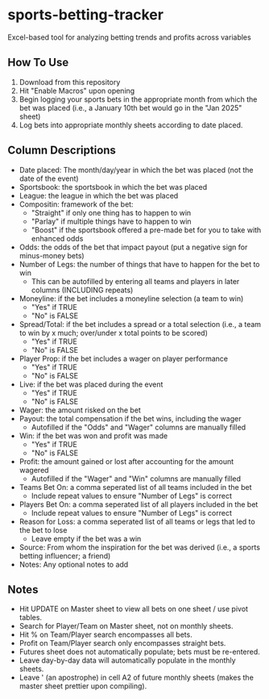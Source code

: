 # sports-betting-tracker
Excel-based tool for analyzing betting trends and profits across variables

## How To Use

1. Download from this repository
2. Hit "Enable Macros" upon opening
3. Begin logging your sports bets in the appropriate month from which the bet was placed (i.e., a January 10th bet would go in the "Jan 2025" sheet)
5. Log bets into appropriate monthly sheets according to date placed.

## Column Descriptions

- Date placed: The month/day/year in which the bet was placed (not the date of the event)
- Sportsbook: the sportsbook in which the bet was placed
- League: the league in which the bet was placed
- Compositin: framework of the bet:
  - "Straight" if only one thing has to happen to win
  - "Parlay" if multiple things have to happen to win
  - "Boost" if the sportsbook offered a pre-made bet for you to take with enhanced odds
- Odds: the odds of the bet that impact payout (put a negative sign for minus-money bets)
- Number of Legs: the number of things that have to happen for the bet to win
  - This can be autofilled by entering all teams and players in later columns (INCLUDING repeats)
- Moneyline: if the bet includes a moneyline selection (a team to win)
  - "Yes" if TRUE
  - "No" is FALSE
- Spread/Total: if the bet includes a spread or a total selection (i.e., a team to win by x much; over/under x total points to be scored)
  - "Yes" if TRUE
  - "No" is FALSE
- Player Prop: if the bet includes a wager on player performance
  - "Yes" if TRUE
  - "No" is FALSE
- Live: if the bet was placed during the event
  - "Yes" if TRUE
  - "No" is FALSE
- Wager: the amount risked on the bet
- Payout: the total compensation if the bet wins, including the wager
  - Autofilled if the "Odds" and "Wager" columns are manually filled
- Win: if the bet was won and profit was made
  - "Yes" if TRUE
  - "No" is FALSE
- Profit: the amount gained or lost after accounting for the amount wagered
  - Autofilled if the "Wager" and "Win" columns are manually filled
- Teams Bet On: a comma seperated list of all teams included in the bet
  - Include repeat values to ensure "Number of Legs" is correct
- Players Bet On: a comma seperated list of all players included in the bet
  - Include repeat values to ensure "Number of Legs" is correct
- Reason for Loss: a comma seperated list of all teams or legs that led to the bet to lose
  - Leave empty if the bet was a win
- Source: From whom the inspiration for the bet was derived (i.e., a sports betting influencer; a friend)
- Notes: Any optional notes to add

 
## Notes

- Hit UPDATE on Master sheet to view all bets on one sheet / use pivot tables.
- Search for Player/Team on Master sheet, not on monthly sheets.
- Hit % on Team/Player search encompasses all bets.
- Profit on Team/Player search only encompasses straight bets.
- Futures sheet does not automatically populate; bets must be re-entered.
- Leave day-by-day data will automatically populate in the monthly sheets.					
- Leave ' (an apostrophe) in cell A2 of future monthly sheets (makes the master sheet prettier upon compiling).

